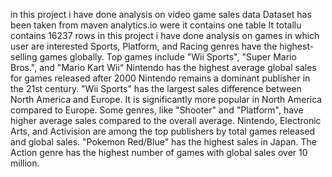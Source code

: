 in this project i have done analysis on video game sales data
Dataset has been taken from maven analytics.io were it contains one table 
It totallu contains 16237  rows 
in this project i have done analysis on games in which user are interested
Sports, Platform, and Racing genres have the highest-selling games globally.
Top games include "Wii Sports", "Super Mario Bros.", and "Mario Kart Wii“
Nintendo has the highest average global sales for games released after 2000
Nintendo remains a dominant publisher in the 21st century.
"Wii Sports" has the largest sales difference between North America and Europe.
It is significantly more popular in North America compared to Europe.
Some genres, like "Shooter" and "Platform", have higher average sales compared to the overall average.
Nintendo, Electronic Arts, and Activision are among the top publishers by total games released and global sales.
"Pokemon Red/Blue" has the highest sales in Japan.
The Action genre has the highest number of games with global sales over 10 million.

